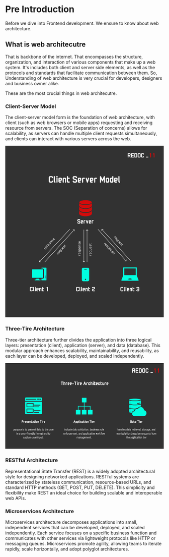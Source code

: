 # Pre Introduction

Before we dive into Frontend development. We ensure to know about web architecture. 


## What is web architecutre 

That is backbone of the internet. 
That encompasses the structure, organization, and interaction of various components that make up a web system.
It's includes both client and server side elements, as well as the protocols and standards that facilitate communication between them.
So, Understanding of web architecture is very crucial for developers, designers and business owner alike.

These are the most crucial things in web architecutre.

### Client-Server Model

The client-server model form is the foundation of web architecture, with client (such as web browsers or mobile apps) requesting and receiving resource from servers.
The SOC (Separation of concerns) allows for scalability, as servers can handle multiple client requests simultaneously, and clients can interact with various servers across the web.

![Client Server Model Image](/assets/client-server-architecture.png)

### Three-Tire Architecture 

Three-tier architecture further divides the application into three logical layers: presentation (client), application (server), and data (database).
This modular approach enhances scalability, maintainability, and reusability, as each layer can be developed, deployed, and scaled independently.

![Three-Tire Architecture](/assets/three-tire-architecture.png)

### RESTful Architecture

Representational State Transfer (REST) is a widely adopted architectural style for designing networked applications.
RESTful systems are characterized by stateless communication, resource-based URLs, and standard HTTP methods (GET, POST, PUT, DELETE).
This simplicity and flexibility make REST an ideal choice for building scalable and interoperable web APIs.

### Microservices Architecture

Microservices architecture decomposes applications into small, independent services that can be developed, deployed, and scaled independently.
Each service focuses on a specific business function and communicates with other services via lightweight protocols like HTTP or messaging queues.
Microservices promote agility, allowing teams to iterate rapidly, scale horizontally, and adopt polyglot architectures.

